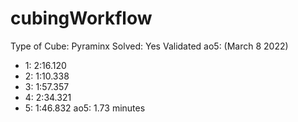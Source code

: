 # cubingWorkflow

Type of Cube: Pyraminx
Solved: Yes
Validated ao5:  (March 8 2022) 
* 1: 2:16.120
* 2: 1:10.338
* 3: 1:57.357
* 4: 2:34.321
* 5: 1:46.832
ao5: 1.73 minutes 

